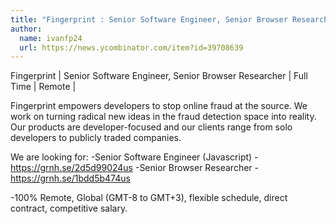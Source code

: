 ```yaml
---
title: "Fingerprint : Senior Software Engineer, Senior Browser Researcher"
author:
  name: ivanfp24
  url: https://news.ycombinator.com/item?id=39708639
---
```

Fingerprint | Senior Software Engineer, Senior Browser Researcher | Full Time | Remote |

Fingerprint empowers developers to stop online fraud at the source. We work on turning radical new ideas in the fraud detection space into reality. 
Our products are developer-focused and our clients range from solo developers to publicly traded companies.

We are looking for: 
-Senior Software Engineer (Javascript) - <a href="https:&#x2F;&#x2F;grnh.se&#x2F;2d5d99024us" rel="nofollow">https:&#x2F;&#x2F;grnh.se&#x2F;2d5d99024us</a>
-Senior Browser Researcher - <a href="https:&#x2F;&#x2F;grnh.se&#x2F;1bdd5b474us" rel="nofollow">https:&#x2F;&#x2F;grnh.se&#x2F;1bdd5b474us</a>

-100% Remote, Global (GMT-8 to GMT+3), flexible schedule, direct contract, competitive salary.
